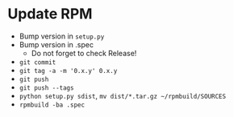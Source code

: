 Update RPM
==========
* Bump version in `setup.py`
* Bump version in .spec
  * Do not forget to check Release!
* `git commit`
* `git tag -a -m '0.x.y' 0.x.y`
* `git push`
* `git push --tags`
* `python setup.py sdist`, `mv dist/*.tar.gz ~/rpmbuild/SOURCES`
* `rpmbuild -ba .spec`
